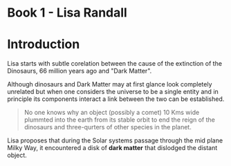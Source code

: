 # Book 1 - Lisa Randall

# Introduction
Lisa starts with subtle corelation between the cause of the extinction of the Dinosaurs, 66 million years ago and "Dark Matter". 

Although dinosaurs and Dark Matter may at first glance look completely unrelated but when one considers the universe to be a single entity
and in principle its components interact a link between the two can be established.

> No one knows why an object (possibly a comet) 10 Kms wide plummted into the earth from its stable orbit to end the reign of the dinosaurs and three-qurters of
other species in the planet. 

Lisa proposes that during the Solar systems passage through the mid plane Milky Way, it encountered a disk of <b>dark matter</b> that dislodged 
the distant object.
